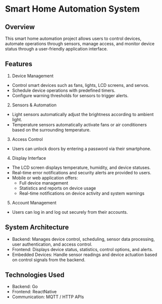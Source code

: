 # Smart Home Automation System
## Overview

This smart home automation project allows users to control devices, automate operations through sensors, manage access, and monitor device status through a user-friendly application interface.
## Features
1. Device Management
- Control smart devices such as fans, lights, LCD screens, and servos.
- Schedule device operations with predefined timers.
- Configure warning thresholds for sensors to trigger alerts.

2. Sensors & Automation
- Light sensors automatically adjust the brightness according to ambient light.
- Temperature sensors automatically activate fans or air conditioners based on the surrounding temperature.

3. Access Control
- Users can unlock doors by entering a password via their smartphone.

4. Display Interface
- The LCD screen displays temperature, humidity, and device statuses.
- Real-time error notifications and security alerts are provided to users.
- Mobile or web application offers:
  - Full device management
  - Statistics and reports on device usage
  - Real-time notifications on device activity and system warnings


5. Account Management
- Users can log in and log out securely from their accounts.

## System Architecture
- Backend: Manages device control, scheduling, sensor data processing, user authentication, and access control.
- Frontend: Displays device status, statistics, control options, and alerts.
- Embedded Devices: Handle sensor readings and device actuation based on control signals from the backend.

## Technologies Used
- Backend: Go
- Frontend: ReactNative
- Communication: MQTT / HTTP APIs
